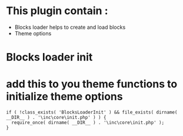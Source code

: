 # This plugin contain : 
- Blocks loader helps to create and load blocks
- Theme options

# Blocks loader init
# add this to you theme functions to initialize theme options

```
if ( !class_exists( 'BlocksLoaderInit' ) && file_exists( dirname( __DIR__ ) . '\inc\core\init.php' ) ) {
  require_once( dirname( __DIR__ ) . '\inc\core\init.php' );
}
```

